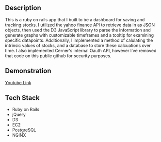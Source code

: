## Description
This is a ruby on rails app that I built to be a dashboard for saving and tracking stocks. I utilized the yahoo finance API to retrieve data in as JSON objects, then used the D3 JavaScript library to parse the information and generate graphs with customizable timeframes and a tooltip for examining specific datapoints. Additionally, I implemented a method of calulating the intrinsic values of stocks, and a database to store these calcuations over time. I also implemented Cerner's internal Oauth API, however I've removed that code on this public github for security purposes.

## Demonstration
[Youtube Link](https://youtu.be/WXgTW3x6k0s)

## Tech Stack
* Ruby on Rails
* jQuery
* D3
* EC2
* PostgreSQL
* NGINX

